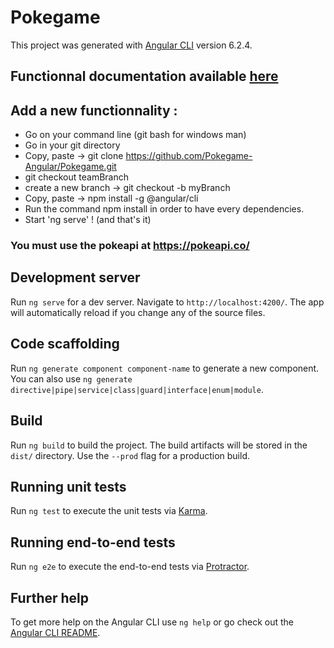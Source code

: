# Pokegame

This project was generated with [Angular CLI](https://github.com/angular/angular-cli) version 6.2.4.

## Functionnal documentation available [here](/doc/Specifications_fonctionnelles_Pokegame.pdf)

## Add a new functionnality :

- Go on your command line (git bash for windows man)
- Go in your git directory
- Copy, paste -> git clone https://github.com/Pokegame-Angular/Pokegame.git
- git checkout teamBranch
- create a new branch -> git checkout -b myBranch
- Copy, paste -> npm install -g @angular/cli
- Run the command npm install in order to have every dependencies.
- Start 'ng serve' ! (and that's it)

### You must use the pokeapi at https://pokeapi.co/

## Development server

Run `ng serve` for a dev server. Navigate to `http://localhost:4200/`. The app will automatically reload if you change any of the source files.

## Code scaffolding

Run `ng generate component component-name` to generate a new component. You can also use `ng generate directive|pipe|service|class|guard|interface|enum|module`.

## Build

Run `ng build` to build the project. The build artifacts will be stored in the `dist/` directory. Use the `--prod` flag for a production build.

## Running unit tests

Run `ng test` to execute the unit tests via [Karma](https://karma-runner.github.io).

## Running end-to-end tests

Run `ng e2e` to execute the end-to-end tests via [Protractor](http://www.protractortest.org/).

## Further help

To get more help on the Angular CLI use `ng help` or go check out the [Angular CLI README](https://github.com/angular/angular-cli/blob/master/README.md).


